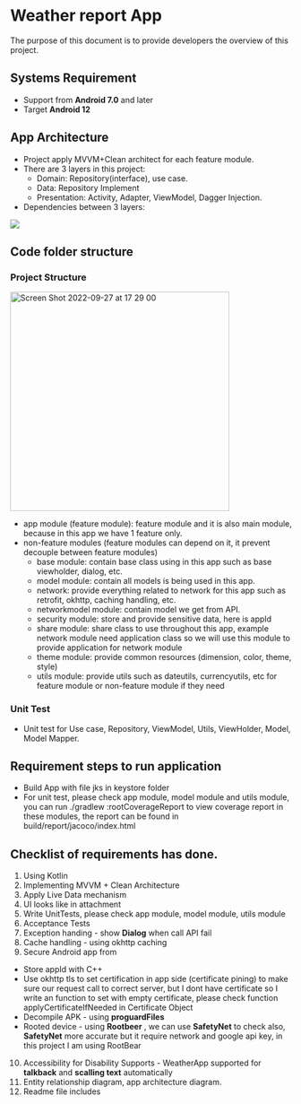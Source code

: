 
# Weather report App

The purpose of this document is to provide developers the overview of this project.


## Systems Requirement

- Support from **Android 7.0** and later 
- Target **Android 12**
 
## App Architecture

- Project apply MVVM+Clean architect for each feature module.
- There are 3 layers in this project:
  - Domain: Repository(interface), use case.
  - Data: Repository Implement
  - Presentation: Activity, Adapter, ViewModel, Dagger Injection.
- Dependencies between 3 layers:
<img src="https://user-images.githubusercontent.com/71365481/93423718-cfbf3980-f8e0-11ea-9ea3-81c1ac845ebb.png">

## Code folder structure 
### Project Structure

<img width="391" alt="Screen Shot 2022-09-27 at 17 29 00" src="https://user-images.githubusercontent.com/74524101/192502891-27cd278a-11d7-49fb-92a6-6b195854f036.png">

- app module (feature module): feature module and it is also main module, because in this app we have 1 feature only.
- non-feature modules (feature modules can depend on it, it prevent decouple between feature modules)
  - base module: contain base class using in this app such as base viewholder, dialog, etc.
  - model module: contain all models is being used in this app.
  - network: provide everything related to network for this app such as retrofit, okhttp, caching handling, etc.
  - networkmodel module: contain model we get from API.
  - security module: store and provide sensitive data, here is appId
  - share module: share class to use throughout this app, example network module need application class so we will use this module to provide application for network module
  - theme module: provide common resources (dimension, color, theme, style)
  - utils module: provide utils such as dateutils, currencyutils, etc for feature module or non-feature module if they need

### Unit Test

- Unit test for Use case, Repository, ViewModel, Utils, ViewHolder, Model, Model Mapper.

## Requirement steps to run application

- Build App with file jks in keystore folder
- For unit test, please check app module, model module and utils module, you can run ./gradlew :rootCoverageReport to view coverage report in these modules, the report can be found in build/report/jacoco/index.html
## Checklist of requirements has done. 
1. Using Kotlin 
2. Implementing MVVM + Clean Architecture
3. Apply Live Data mechanism
4. UI looks like in attachment
5. Write UnitTests, please check app module, model module, utils module
6. Acceptance Tests
7. Exception handing - show **Dialog** when call API fail
8. Cache handling - using okhttp caching
9. Secure Android app from 
* Store appId with C++
* Use okhttp tls to set certification in app side (certificate pining) to make sure our request call to correct server, but I dont have certificate so I write an function to set with empty certificate, please check function applyCertificateIfNeeded in Certificate Object
* Decompile APK - using **proguardFiles** 
* Rooted device - using **Rootbeer** , we can use **SafetyNet** to check also, **SafetyNet** more accurate but it require network and google api key, in this project I am using RootBear
10. Accessibility for Disability Supports - WeatherApp supported for **talkback** and **scalling text** automatically
11. Entity relationship diagram, app architecture diagram. 
12. Readme file includes

